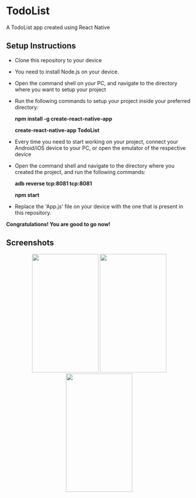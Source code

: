 # TodoList
A TodoList app created using React Native

## Setup Instructions

- Clone this repository to your device
- You need to install Node.js on your device.
- Open the command shell on your PC, and navigate to the directory where you want to setup your project
- Run the following commands to setup your project inside your preferred directory:

    **npm install -g create-react-native-app**
    
    **create-react-native-app TodoList**

- Every time you need to start working on your project, connect your Android/iOS device to your PC, or open the emulator of the respective device
- Open the command shell and navigate to the directory where you created the project, and run the following commands:

    **adb reverse tcp:8081 tcp:8081**
    
    **npm start**
    
- Replace the 'App.js' file on your device with the one that is present in this repository.

**Congratulations! You are good to go now!**

## Screenshots

<center><image src="https://user-images.githubusercontent.com/54185164/109448644-7309a280-7a6c-11eb-818a-a34761a79a03.png" height=320 width=180/>    <image src="https://user-images.githubusercontent.com/54185164/109448681-8583dc00-7a6c-11eb-84c5-f9fae5757692.png" height=320 width=180 />   <image src="https://user-images.githubusercontent.com/54185164/109448703-946a8e80-7a6c-11eb-91b7-48e30c0aaae6.png" height=320 width=180 /><center>



